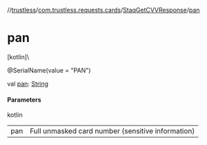 //[trustless](../../../index.md)/[com.trustless.requests.cards](../index.md)/[StaqGetCVVResponse](index.md)/[pan](pan.md)

# pan

[kotlin]\

@SerialName(value = &quot;PAN&quot;)

val [pan](pan.md): [String](https://kotlinlang.org/api/latest/jvm/stdlib/kotlin/-string/index.html)

#### Parameters

kotlin

| | |
|---|---|
| pan | Full unmasked card number (sensitive information) |
